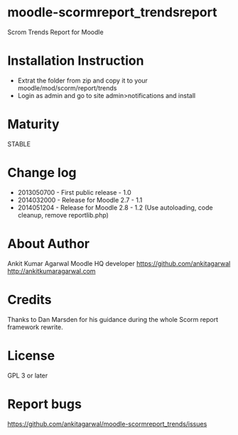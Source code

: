 moodle-scormreport_trendsreport
===============================

Scrom Trends Report for Moodle

Installation Instruction
=====================

* Extrat the folder from zip and copy it to your moodle/mod/scorm/report/trends
* Login as admin and go to site admin>notifications and install


Maturity
====================
STABLE


Change log
=====================
* 2013050700 - First public release - 1.0
* 2014032000 - Release for Moodle 2.7 - 1.1
* 2014051204 - Release for Moodle 2.8 - 1.2 (Use autoloading, code cleanup, remove reportlib.php)

About Author
=====================
Ankit Kumar Agarwal
Moodle HQ developer
https://github.com/ankitagarwal
http://ankitkumaragarwal.com

Credits
=====================
Thanks to Dan Marsden for his guidance during the whole Scorm report framework rewrite.

License
=====================

GPL 3 or later

Report bugs
=====================
<https://github.com/ankitagarwal/moodle-scormreport_trends/issues>
